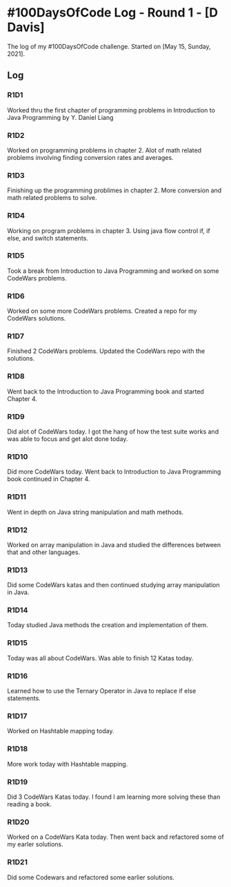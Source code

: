 # #100DaysOfCode Log - Round 1 - [D Davis]

The log of my #100DaysOfCode challenge. Started on [May 15, Sunday, 2021].

## Log

### R1D1 
Worked thru the first chapter of programming problems in Introduction to Java Programming by Y. Daniel Liang

### R1D2
Worked on programming problems in chapter 2.  Alot of math related problems involving finding conversion rates and averages.

### R1D3
Finishing up the programming problimes in chapter 2.  More conversion and math related problems to solve. 

### R1D4
Working on program problems in chapter 3.  Using java flow control if, if else, and switch statements.

### R1D5
Took a break from Introduction to Java Programming and worked on some CodeWars problems.  

### R1D6
Worked on some more CodeWars problems.  Created a repo for my CodeWars solutions.

### R1D7
Finished 2 CodeWars problems.  Updated the CodeWars repo with the solutions.

### R1D8
Went back to the Introduction to Java Programming book and started Chapter 4.

### R1D9
Did alot of CodeWars today.  I got the hang of how the test suite works and was able to focus and get alot done today.

### R1D10
Did more CodeWars today.  Went back to Introduction to Java Programming book continued in Chapter 4.

### R1D11
Went in depth on Java string manipulation and math methods.

### R1D12
Worked on array manipulation in Java and studied the differences between that and other languages.

### R1D13
Did some CodeWars katas and then continued studying array manipulation in Java.

### R1D14
Today studied Java methods the creation and implementation of them.

### R1D15
Today was all about CodeWars.  Was able to finish 12 Katas today.

### R1D16
Learned how to use the Ternary Operator in Java to replace if else statements.

### R1D17
Worked on Hashtable mapping today.

### R1D18
More work today with Hashtable mapping.

### R1D19
Did 3 CodeWars Katas today.  I found I am learning more solving these than reading a book.  

### R1D20
Worked on a CodeWars Kata today.  Then went back and refactored some of my earler solutions.  

### R1D21
Did some Codewars and refactored some earlier solutions.  
